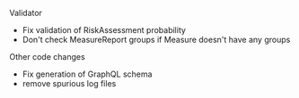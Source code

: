 Validator
* Fix validation of RiskAssessment probability
* Don't check MeasureReport groups if Measure doesn't have any groups

Other code changes
* Fix generation of GraphQL schema 
* remove spurious log files
